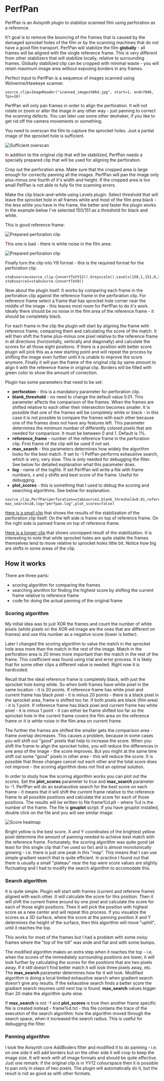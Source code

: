 # PerfPan
PerfPan is an Avisynth plugin to stabilize scanned film using perforation as a reference.

It't goal is to remove the bouncing of the frames that is caused by the damaged sprocket holes 
of the film or by the scanning machines that do not have a good film transport. PerfPan will stabilize the film **globally** - all frames will be aligned with the single reference frame. This is very different from other stabilizers that will stabilize locally, relative to surrounding frames. Globally stabilized clip can be
cropped with minimal waste - you will retain maximum image area without exposing borders in any frames.

Perfect input to PerfPan is a sequence of images scanned using Wolverine/Hawkeye scanner. 

```
source_clip=ImageReader("scanned_images%06d.jpg", start=1, end=7046, fps=16)
```

PerfPan will only pan frames in order to align the perforation. It will not rotate or zoom or alter the image in any other way - just 
panning to correct the scanning defects. You can later use some other deshaker, if you like to get rid off the camera movements or something. 

You need to overscan the film to capture the sprocket holes. Just a partial image of the sprocket hole is sufficient.

![Sufficient overscan](https://github.com/arnean/PerfPan/blob/master/images/overscan.jpg)

In addition to the original clip that will be stabilized, PerfPan needs a specially prepared clip that will be used 
for aligning the perforation.

Crop out the perforation area. Make sure that the cropped area is large enough for 
correctly panning all the images. PerfPan will pan the image only plus-minus one fourth of it's width and height. 
If the cropped area is too small PefPan is not able to fully fix the scanning errors. 

Make the clip black-and-white using Levels plugin. Select threshold that will leave the sprocket hole in all frames white and most of the 
film area black - the less white you have in the frame, the better and faster the plugin works. In the example below I've selected 150/151 as 
a threshold for black and white.

This is good reference frame:

![Prepared perforation clip](https://github.com/arnean/PerfPan/blob/master/images/goodreference.png)

This one is bad - there is white noise in the film area:

![Prepared perforation clip](https://github.com/arnean/PerfPan/blob/master/images/badreference.png)

Finally turn the clip into Y8 format - this is the required format for the perforation clip.

```
stabsource=source_clip.ConvertToYV12().Greyscale().Levels(150,1,151,0,255,false).Crop(0,0,300,600)
stabsource2=stabsource.ConvertToY8()
```

Now about the plugin itself. It works by comparing each frame in the perforation clip against the reference frame in the perforation clip. 
For reference frame select a frame that has sprocket hole corner near the middle of the image - this leaves most room for PerfPan to do it's work.
Ideally there should be no noise in the film area of the reference frame - it should be completely black.

For each frame in the clip the plugin will start by aligning the frame with reference frame, comparing them and calculating the score of the match. 
It will then shift the frame plus-minus one pixel relative to the reference frame in all directions (horizontally, vertically and diagonally) 
and calculate the scores for all those eight positions. If there is a position with better score plugin will pick this as a new starting point
and will repeat the process by shifting the image even further until it is unable to improve the score anymore. 
Finally it will pan the frame of the original clip by same amount to align it with the reference frame in original clip. 
Borders will be filled with green color to show the amount of correction.

Plugin has some parameters that need to be set:

* **perforation** - this is a mandatory parameter for perforation clip.
* **blank_threshold** - no need to change the default value 0.01. This parameter affects the comparison of the frames. When the frames are shifted relative to 
each other their intersection becomes smaller. It is possible that one of the frames will be completely white or black - in this case it is not 
possible to compare the frames with each other because one of the frames does not have any features left. This parameter determines the minimum 
number of differently colored pixels that are needed for comparison. It must be between 0 and 1. Default is 1%.
* **reference_frame** - number of the reference frame in the perforation clip. First frame of the clip will be used if not set.
* **max_search** - this parameters determines how widely the algorithm looks for the best match. If set to -1 PefPan performs exhausitve search, which is very, very slow. This is only needed for debugging the filter. See below for detailed explanation what this parameter does.
* **log** - name of the logfile. If set PerfPan will write a file with frame numbers, x and y shifts and best score of the frame. 
Useful for debugging.
* **plot_scores** - this is something that I used to debug the scoring and searching algorithms. See below for explanation.

```
source_clip.PerfPan(perforation=stabsource2,blank_threshold=0.01,reference_frame=461,\
max_search=10,log="perfpan.log",plot_scores=false)
```

[Here is a small clip](https://home.cyber.ee/arne/perfpan-demo.mp4) that shows the results of the stabilization of the perforation clip itself. 
On the left side is frame on top of reference frame. On the right side is panned frame on top of reference frame.

[Here is a longer clip](https://home.cyber.ee/arne/perfpan-scan.mp4) that shows uncropped result of the stabilization. It is interesting to note that 
while sprocket holes are quite stable the frames themselves tend to move relative to sprocket holes little bit. Notice how big are shifts in some areas
of the clip.

## How it works

There are three parts:

* scoring algorithm for comparing the frames
* searching alorithm for finding the highest score by shifting the current frame relative to reference frame
* code for doing the actual panning of the original frame

### Scoring algorithm

My initial idea was to just XOR the frames and count the number of white pixels (white pixels on the XOR-ed image are the ones that
are different on frames) and use this number as a negative score (lower is better). 

Later I changed the scoring algorithm to value the match in the sprocket hole area more than the match in the 
rest of the image. Match in the perforation area is 20 times more important than the match in the rest of the frame. This coefficient was 
found using trial and error process. It is likely that for some other clips a different value is needed. Right now it is hardcoded.

Recall that the ideal reference frame is completely black, with just the sprocket hole being white. So when both frames have white pixel in the same location - it is 20 points. If reference frame has white pixel and current frame has black pixel - it is minus 20 points - there is a black pixel in the sprocket area, frame is shifted too far. If both pixels are black (film area) - it is 1 point. If reference frame has black pixel and current frame has white pixel - it is minus 1 point - it can either be frame shifted too far so the sprocket hole in the current frame covers the film area on the reference frame or it is white noise in the film area on current frame.

The further the frames are shifted the smaller gets the comparison area - frame overlap decreases. This causes a problem, because in some cases you will shift out "good" pixels that help to increase the score. When you shift the frame to align the sprocket holes, you will reduce the differences in one area of the image - the score improves. But you might at the same time shift out some "good" pixels in other area - this will reduce the score. It is possible that those changes cancel out each other and the total score does not improve - the scoring algorithm does not find an optimal solution.

In order to study how the scoring algorithm works you can plot out the scores. Set the **plot_scores** parameter to true and **max_search** parameter to -1. PerfPan will do an exahaustive search for the best score on each frame - it means that it will shift the current frame relative to the reference frame to all possible positions and calculate the score for each of those positions. The results will be written to file frame%d.plt - where %d is the number of the frame. The file is **gnuplot** script. If you have gnuplot installed, double click on the file and you will see similar image:

![Score heatmap](https://github.com/arnean/PerfPan/blob/master/images/heatmap.png)

Bright yellow is the best score. X and Y coordinates of the brightest yellow pixel determine the amount of panning needed to achieve best match with the 
reference frame. Fortunately, the scoring algorithm was quite good (at least for this single clip that I've used so far) and is almost monotonically growing - i.e. there is just one peak in this "map". This means that I can use simple gradiant search that is quite efficient. In practice I found out that there is usually a small "plateau" near the top were score values are slightly fluctuating and I had to modify the search algorithm to accomodate this.

### Search algorithm

It is quite simple. Plugin will start with frames (current and referene frame) aligned with each other. It will calculate the score for this position. Then it will shift the current frame around by one pixel and calculate the score for each of those eight positions. Then it will pick the position with highest score as a new center and will repeat this process. If you visualize the scores as a 3D surface, where the score at the panning position X and Y determines the height of the surface, then this algorithm will move "uphill", until it reaches the top. 

This works for most of the frames but I had a problem with some noisy frames where the "top of the hill" was wide and flat and with some bumps. 

The modified algorithm makes an extra step when it reaches the top - i.e. when the scores of the immediately surrounding positions are lower, it will look further by calculating the scores for the positions that are two pixels away. 
If it still doesn't find better match it will look three pixels away, etc. The **max_search** parameter determines how far it will look.
Modified algorithm is doing a local limited exhaustive search when gradient search doesn't give any results. If the exhaustive search finds a better score the  gradiant search resumes until next top is found. **max_search** values bigger than 20 make the algorithm quite slow.

If **max_search** is not -1 and **plot_scores** is true then another frame specific file is created instead - frame%d.txt - this file contains the trace of the execution of the search algorithm: how the algorithm moved through the search space, when it increased the search radius. This is useful for debugging the filter.

### Panning algorithm

I took the Avisynth core AddBoders filter and modified it to do panning - i.e. on one side it will add borders but on the other side it will crop to keep the image size. It will work with all image formats and should be quite effective. Just one remark: if the original clip is in YV12 colourspace then it is possible to pan only in steps of two pixels. The plugin will automatically do it, but the result is not as good as with other formats.
